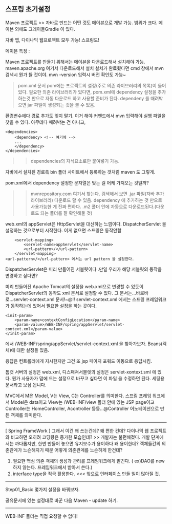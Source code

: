 ## 스프링 초기설정


Maven 프로젝트 >> 자바로 만드는 어떤 것도 메이븐으로 개발 가능. 범위가 크다. 메이븐 외에도  그레이들Gradle 이 있다.

자바 앱, 다이나믹 웹프로젝트 모두 가능! 스프링도!

메이븐 특징 : 

Maven 프로젝트를 만들기 위해서는 메이븐을 다운로드해서 설치해야 가능.
maven.apache.org 여기서 다운로드해서 설치
설치가 완료됬다면 cmd 창에서 mvn 검색시 뭔가 뜰 것이야.
mvn -version 입력시 버전 확인도 가능~

> pom.xml 문서
pom에는 프로젝트의 설정(주로 의존 라이브러리의 목록)이 들어있다.
필요한 의존 라이브러리가 있다면, pom.xml에 dependency 설정을 추가하는것 만으로 자동 다운로드 하고 사용할 준비가 된다.
dependeny 를 때려박으면 jar 파일이 생성되는 것을 볼 수 있음.

환경변수에다 경로 추가도 잊지 말기. 이거 해야 커맨드에서 mvn 입력해야 실행 파일을 찾을 수 있다.
아무데다 때려박는 건 아니고,
```
<dependencies>
	<dependency> <!-- 여기에 -->
	...
	</dependency>
</dependencies>
```
>> dependencies의 자식요소로만 붙여넣기 가능.

자바에서 설치된 경로측 bin 폴더 사이트에서 등록하는 것처럼 maven 도 그렇게.

pom.xml에서 dependency 설정한 문자열은 맞는 걸 어케 가져오는 것일까?
>> mvnrepository.com 여기서 찾는다.
검색해서 보면 .jar 파일(자바 추가 라이브러리) 다운로드 할 수 있음.
dependency 에 추가하는 것 만으로 사용가능한 게 진짜 편하다.
>> .m2 폴더 안에 자동으로 다운로드된다.(다운로드 되는 폴더를 잘 확인해둘 것)


web.xml의 appServlet은 HttpServlet을 대신하는 느낌이다.
DispatcherServlet 을 설정하는 것으로부터 시작한다. 이게 없으면 스프링은 동작안함

```
	<servlet-mapping>
		<servlet-name>appServlet</servlet-name>
		<url-pattern>/</url-pattern>
	</servlet-mapping>
<url-pattern>/</url-pattern> 에서는 url pattern 을 설정한다.
```

DispatcherServlet은 미리 만들어진 서블릿이다 .만일 우리가 해당 서블릿의 동작을 변경하고 싶다면?

미리 만들어진 Apache Tomcat의 설정을 web.xml으로 변경할 수 있듯이
DispatcherServlet의 동작도 xml 문서로 설정할 수 있다.
그 문서는...바로바로...servlet-context.xml 문서!~@!!
servlet-context.xml 에서는 스프링 프레임워크가 동작하는데 있어서 필요한 설정을 하는 곳이다.
```
<init-param>
	<param-name>contextConfigLocation</param-name>
	<param-value>/WEB-INF/spring/appServlet/servlet-context.xml</param-value>
</init-param>
``` 
에서 /WEB-INF/spring/appServlet/servlet-context.xml 을 찾아가보자.
Beans(객체)에 대한 설정들 있음.

응답은 컨트롤러에게 지시한지만 그건 또 jsp 페이지 포워드 이동으로 응답시킴.

톰캣 서버의 설정은 web.xml, 디스패쳐서블렛의 설정은 servlet-xontext.sml 에 있다.
뭔가 사용자가 맘에 드는 설정으로 바꾸고 싶다면 이 파일 을 수정하면 된다. 세팅용 문서라고 보심 됩니다.

MVC에서 M은 Model, V는 View, C는 Controller를 의미한다.
스프림 프레임 워크에서 Model은 data이고 View는 /WEB-INF/view 폴더 안에 있는 JSP page이고
Controller는 HomeController, Acontroller 등등...@Controller 어노테이션으로 만든 객체를 의미한다.

---

\[ Spring FrameWork ] 
그래서 이건 왜 쓰는건데? 왜 편한 건데?
다이나믹 웹 프로젝트와 비교하면 오히려 코딩량은 증가한 모습인데? >> 개발자는 불편해졌다.
개발 단계에서는 까다롭지만, 한번 만들어 놓으면 유지보수가 용이하다
왜 용이한데? 객체들간의 의존관계가 느슨해지기 때문 
어떻게 의존관계를 느슨하게 한건데? 
1. 필요한 핵심 의존 객체의 생성과 관리를 프레임워크에게 맡긴다. 
( ex)DAO를 new 하지 않는다. 프레임워크에서 받아서 쓴다.)
2. interface type을 적극 활용한다. <<< 앞으로 인터페이스 만들 일이 많아질 것.


---
Step01_Basic
몇가지 설정을 바꿔보자.

공유문서에 있는 설정대로 바꾼 다음
Maven - update 하기.

--------------------------
WEB-INF 폴더는 직접 요청할 수 없다!  

